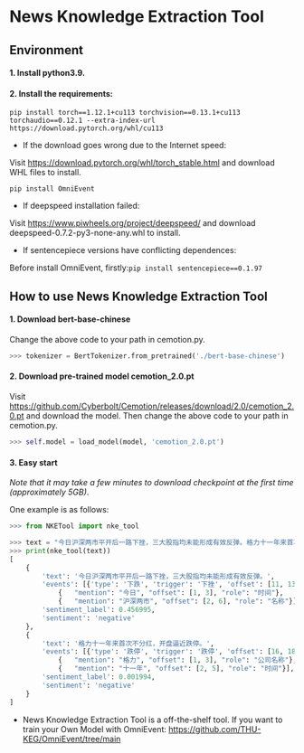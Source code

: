 # News Knowledge Extraction Tool


## Environment
#### 1. Install python3.9. 
#### 2. Install the requirements:

```
pip install torch==1.12.1+cu113 torchvision==0.13.1+cu113 torchaudio==0.12.1 --extra-index-url https://download.pytorch.org/whl/cu113
```

- If the download goes wrong due to the Internet speed:

Visit https://download.pytorch.org/whl/torch_stable.html and download WHL files to install.
 
```
pip install OmniEvent
```

- If deepspeed installation failed:

Visit https://www.piwheels.org/project/deepspeed/ and download deepspeed-0.7.2-py3-none-any.whl to install.

- If sentencepiece versions have conflicting dependences:

Before install OmniEvent, firstly:`pip install sentencepiece==0.1.97`


## How to use News Knowledge Extraction Tool
#### 1. Download bert-base-chinese
Change the above code to your path in cemotion.py.
```python
>>> tokenizer = BertTokenizer.from_pretrained('./bert-base-chinese')
```
#### 2. Download pre-trained model **cemotion_2.0.pt**
Visit https://github.com/Cyberbolt/Cemotion/releases/download/2.0/cemotion_2.0.pt and download the model. Then change the above code to your path in cemotion.py.
```python
>>> self.model = load_model(model, 'cemotion_2.0.pt')
```
#### 3. Easy start
*Note that it may take a few minutes to download checkpoint at the first time (approximately 5GB)*.

One example is as follows:
```python
>>> from NKETool import nke_tool

>>> text = "今日沪深两市平开后一路下挫，三大股指均未能形成有效反弹。格力十一年来首次不分红，开盘逼近跌停。"
>>> print(nke_tool(text))
[
	{
		'text': '今日沪深两市平开后一路下挫，三大股指均未能形成有效反弹。', 
		'events': [{'type': '下跌', 'trigger': '下挫', 'offset': [11, 13]}], 'arguments': [
            {   "mention": "今日", "offset": [1, 3], "role": "时间"},
            {   "mention": "沪深两市", "offset": [2, 6], "role": "名称"}],
		'sentiment_label': 0.456995,
		'sentiment': 'negative'
	},
	{
		'text': '格力十一年来首次不分红，开盘逼近跌停。', 
		'events': [{'type': '跌停', 'trigger': '跌停', 'offset': [16, 18]}], 'arguments': [
            {   "mention": "格力", "offset": [1, 3], "role": "公司名称"},
            {   "mention": "十一年", "offset": [2, 5], "role": "时间"}],
		'sentiment_label': 0.001994,
		'sentiment': 'negative'
	}
]
```

- News Knowledge Extraction Tool is a off-the-shelf tool. If you want to train your Own Model with OmniEvent: https://github.com/THU-KEG/OmniEvent/tree/main
